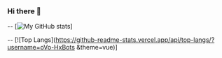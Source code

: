 ### Hi there 👋

<!--
**oVo-HxBots/oVo-HxBots** is a ✨ _special_ ✨ repository because its `README.md` (this file) appears on your GitHub profile.

Here are some ideas to get you started:

- 🔭 I’m currently working on ...
- 🌱 I’m currently learning ...
- 👯 I’m looking to collaborate on ...
- 🤔 I’m looking for help with ...
- 💬 Ask me about ...
- 📫 How to reach me: ...
- 😄 Pronouns: ...
- ⚡ Fun fact: ...
-->



-- [![My GitHub stats](https://github-readme-stats.vercel.app/api?username=oVo-HxBots&count_private=true&show_icons=true&theme=vue)]

-- [![Top Langs](https://github-readme-stats.vercel.app/api/top-langs/?username=oVo-HxBots &theme=vue)]
